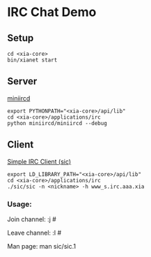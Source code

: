 # IRC Chat Demo

## Setup

    cd <xia-core>
    bin/xianet start

## Server
[miniircd](https://github.com/jrosdahl/miniircd)

    export PYTHONPATH="<xia-core>/api/lib"
    cd <xia-core>/applications/irc
    python miniircd/miniircd --debug

## Client
[Simple IRC Client (sic)](http://git.suckless.org/sic)

    export LD_LIBRARY_PATH="<xia-core>/api/lib"
    cd <xia-core>/applications/irc
    ./sic/sic -n <nickname> -h www_s.irc.aaa.xia

### Usage:
Join channel:
    :j #<channel>

Leave channel:
    :l #<channel>

Man page:
    man sic/sic.1
